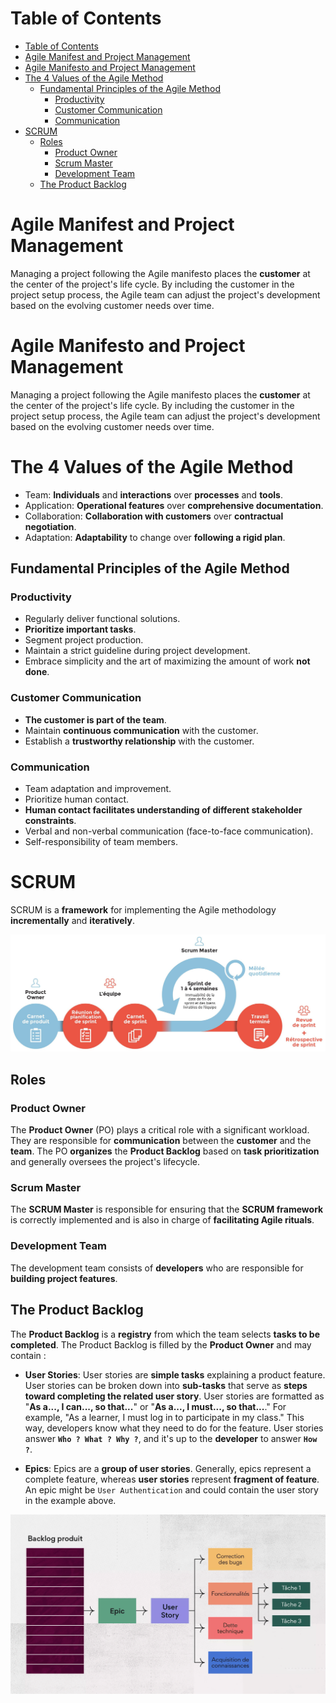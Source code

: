# Table of Contents

- [Table of Contents](#table-of-contents)
- [Agile Manifest and Project Management](#agile-manifest-and-project-management)
- [Agile Manifesto and Project Management](#agile-manifesto-and-project-management)
- [The 4 Values of the Agile Method](#the-4-values-of-the-agile-method)
  - [Fundamental Principles of the Agile Method](#fundamental-principles-of-the-agile-method)
    - [Productivity](#productivity)
    - [Customer Communication](#customer-communication)
    - [Communication](#communication)
- [SCRUM](#scrum)
  - [Roles](#roles)
    - [Product Owner](#product-owner)
    - [Scrum Master](#scrum-master)
    - [Development Team](#development-team)
  - [The Product Backlog](#the-product-backlog)

# Agile Manifest and Project Management

Managing a project following the Agile manifesto places the **customer** at the center of the project's life cycle. By including the customer in the project setup process, the Agile team can adjust the project's development based on the evolving customer needs over time.

# Agile Manifesto and Project Management

Managing a project following the Agile manifesto places the **customer** at the center of the project's life cycle. By including the customer in the project setup process, the Agile team can adjust the project's development based on the evolving customer needs over time.

# The 4 Values of the Agile Method

- Team: **Individuals** and **interactions** over **processes** and **tools**.
- Application: **Operational features** over **comprehensive documentation**.
- Collaboration: **Collaboration with customers** over **contractual negotiation**.
- Adaptation: **Adaptability** to change over **following a rigid plan**.

## Fundamental Principles of the Agile Method

### Productivity

- Regularly deliver functional solutions.
- **Prioritize important tasks**.
- Segment project production.
- Maintain a strict guideline during project development.
- Embrace simplicity and the art of maximizing the amount of work **not done**.

### Customer Communication

- **The customer is part of the team**.
- Maintain **continuous communication** with the customer.
- Establish a **trustworthy relationship** with the customer.

### Communication

- Team adaptation and improvement.
- Prioritize human contact.
- **Human contact facilitates understanding of different stakeholder constraints**.
- Verbal and non-verbal communication (face-to-face communication).
- Self-responsibility of team members.

# SCRUM

SCRUM is a **framework** for implementing the Agile methodology **incrementally** and **iteratively**.

![Scrum](assets/scrum_schema.jpeg)

## Roles

### Product Owner

The **Product Owner** (PO) plays a critical role with a significant workload. They are responsible for **communication** between the **customer** and the **team**. The PO **organizes** the **Product Backlog** based on **task prioritization** and generally oversees the project's lifecycle.

### Scrum Master

The **SCRUM Master** is responsible for ensuring that the **SCRUM framework** is correctly implemented and is also in charge of **facilitating Agile rituals**.

### Development Team

The development team consists of **developers** who are responsible for **building project features**.

## The Product Backlog

The **Product Backlog** is a **registry** from which the team selects **tasks to be completed**. The Product Backlog is filled by the **Product Owner** and may contain :

- **User Stories**: User stories are **simple tasks** explaining a product feature. User stories can be broken down into **sub-tasks** that serve as **steps toward completing the related user story**. User stories are formatted as "**As a..., I can..., so that...**" or "**As a..., I must..., so that...**." For example, "As a learner, I must log in to participate in my class." This way, developers know what they need to do for the feature. User stories answer **`Who ? What ? Why ?`**, and it's up to the **developer** to answer **`How ?`**.

- **Epics**: Epics are a **group of user stories**. Generally, epics represent a complete feature, whereas **user stories** represent **fragment of feature**. An epic might be `User Authentication` and could contain the user story in the example above.

![Product Backlog](assets/backlog.png)